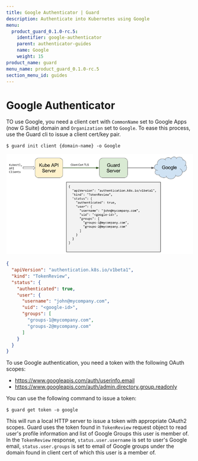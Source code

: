 ```yaml
---
title: Google Authenticator | Guard
description: Authenticate into Kubernetes using Google
menu:
  product_guard_0.1.0-rc.5:
    identifier: google-authenticator
    parent: authenticator-guides
    name: Google
    weight: 15
product_name: guard
menu_name: product_guard_0.1.0-rc.5
section_menu_id: guides
---
```


# Google Authenticator
TO use Google, you need a client cert with `CommonName` set to Google Apps (now G Suite) domain and `Organization` set to `Google`. To ease this process, use the Guard cli to issue a client cert/key pair.
```console
$ guard init client {domain-name} -o Google
```

![google-webhook-flow](/docs/images/google-webhook-flow.png)
```json
{
  "apiVersion": "authentication.k8s.io/v1beta1",
  "kind": "TokenReview",
  "status": {
    "authenticated": true,
    "user": {
      "username": "john@mycompany.com",
      "uid": "<google-id>",
      "groups": [
        "groups-1@mycompany.com",
        "groups-2@mycompany.com"
      ]
    }
  }
}
```
To use Google authentication, you need a token with the following OAuth scopes:
 - https://www.googleapis.com/auth/userinfo.email
 - https://www.googleapis.com/auth/admin.directory.group.readonly

You can use the following command to issue a token:
```
$ guard get token -o google
```
This will run a local HTTP server to issue a token with appropriate OAuth2 scopes. Guard uses the token found in `TokenReview` request object to read user's profile information and list of Google Groups this user is member of. In the `TokenReview` response, `status.user.username` is set to user's Google email, `status.user.groups` is set to email of Google groups under the domain found in client cert of which this user is a member of.
